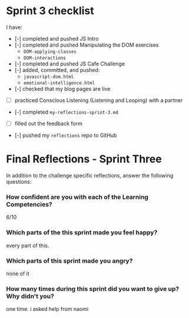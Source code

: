 # Sprint 3 checklist

I have:
- [-] completed and pushed JS Intro
- [-] completed and pushed Manipulating the DOM exercises
    - `DOM-applying-classes`
    - `DOM-interactions`
- [-] completed and pushed JS Cafe Challenge
- [-] added, committed, and pushed:
    - `javascript-dom.html` 
    - `emotional-intelligence.html` 
- [-] checked that my blog pages are live
- [ ] practiced Conscious Listening (Listening and Looping) with a partner
- [-] completed `my-reflections-sprint-3.md`
- [ ] filled out the feedback form
- [-] pushed my `reflections` repo to GitHub



# Final Reflections - Sprint Three 

In addition to the challenge specific reflections, answer the following questions:

### How confident are you with each of the Learning Competencies?
6/10


### Which parts of the this sprint made you feel happy?
every part of this. 


### Which parts of this sprint made you angry?
none of it 


### How many times during this sprint did you want to give up? Why didn't you?
one time. i asked help from naomi
